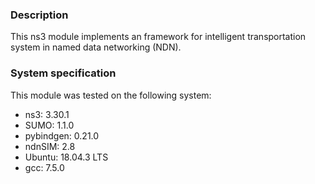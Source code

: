 ### Description
This ns3 module implements an framework for intelligent transportation system in named data networking (NDN).

### System specification
This module was tested on the following system:
* ns3: 3.30.1
* SUMO: 1.1.0
* pybindgen: 0.21.0
* ndnSIM: 2.8
* Ubuntu: 18.04.3 LTS
* gcc: 7.5.0

